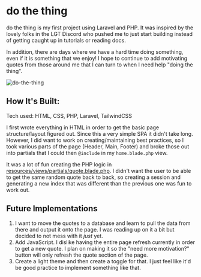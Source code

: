 <h1>do the thing</h1>
<p>do the thing is my first project using Laravel and PHP. It was inspired by the lovely folks in the LGT Discord who pushed me to just start building instead of getting caught up in tutorials or reading docs.</p>
<p>In addition, there are days where we have a hard time doing something, even if it is something that we enjoy! I hope to continue to add motivating quotes from those around me that I can turn to when I need help "doing the thing".</p>

![do-the-thing](https://github.com/user-attachments/assets/269ea28f-91cb-42ab-aa88-5f01b5003da3)

<h2>How It's Built:</h2>

Tech used: HTML, CSS, PHP, Laravel, TailwindCSS

I first wrote everything in HTML in order to get the basic page structure/layout figured out. Since this a very simple SPA it didn't take long. However, I did want to work on creating/maintaining best practices, so I took various parts of the page (Header, Main, Footer) and broke those out into partials that I could then `@include` in my `home.blade.php` view.

It was a lot of fun creating the PHP logic in [resources/views/partials/quote.blade.php](resources/views/partials/quote.blade.php). I didn't want the user to be able to get the same random quote back to back, so creating a session and generating a new index that was different than the previous one was fun to work out.

<h2>Future Implementations</h2>

1. I want to move the quotes to a database and learn to pull the data from there and output it onto the page. I was reading up on it a bit but decided to not mess with it *just* yet.
2. Add JavaScript. I dislike having the entire page refresh currently in order to get a new quote. I plan on making it so the "need more motivation?" button will only refresh the quote section of the page.
3. Create a light theme and then create a toggle for that. I just feel like it'd be good practice to implement something like that.
